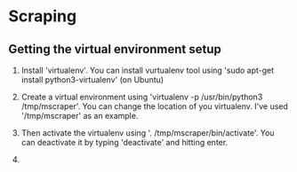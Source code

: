 # Scraping

## Getting the virtual environment setup
1. Install 'virtualenv'. You can install vurtualenv tool using
   'sudo apt-get install python3-virtualenv' (on Ubuntu)

2. Create a virtual environment using 'virtualenv -p /usr/bin/python3 /tmp/mscraper'.
   You can change the location of you virtualenv. I've used '/tmp/mscraper' as an example.

3. Then activate the virtualenv using '. /tmp/mscraper/bin/activate'.
   You can deactivate it by typing 'deactivate' and hitting enter.

4. 
